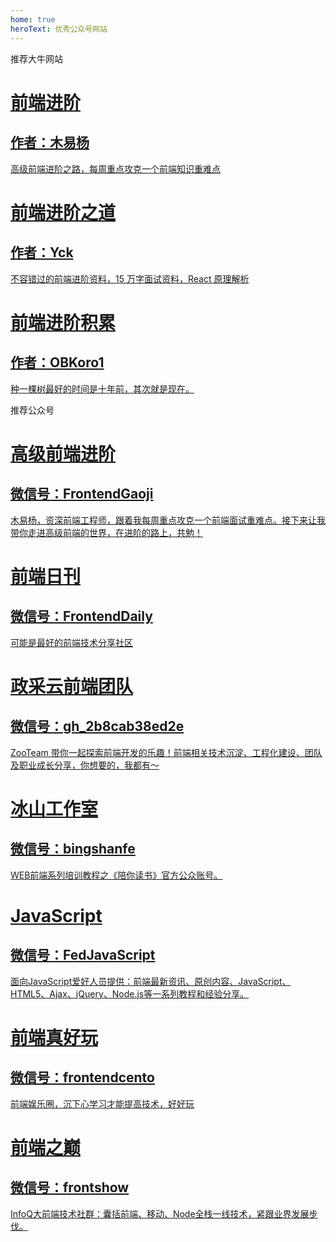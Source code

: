 ```yaml
---
home: true
heroText: 优秀公众号网站
---
```

<div class="tab-title">
  推荐大牛网站
</div>
<div class="features-tag feat-three">
  <a class="feature" href="https://muyiy.vip/" target="_blank">
    <div class="cons">
      <h1>前端进阶</h1>
      <h2>作者：木易杨</h2>
      <p>高级前端进阶之路，每周重点攻克一个前端知识重难点</p>
    </div>
  </a>
  <a class="feature"  href="https://yuchengkai.cn/"  target="_blank">
    <div class="cons">
    <h1>前端进阶之道</h1>
    <h2>作者：Yck</h2>
    <p>不容错过的前端进阶资料，15 万字面试资料，React 原理解析</p>
    </div>
  </a>
  <a class="feature"  href="http://obkoro1.com/web_accumulate/"  target="_blank">
    <div class="cons">
    <h1>前端进阶积累</h1>
    <h2>作者：OBKoro1</h2>
    <p>种一棵树最好的时间是十年前，其次就是现在。</p>
    </div>
  </a>
</div>
<div class="tab-title">
  推荐公众号
</div>
<div class="features-tag feat-three">
  <a class="feature" href="https://weixin.sogou.com/weixin?type=1&s_from=input&query=FrontendGaoji" target="_blank">
    <div class="cons">
      <h1>高级前端进阶</h1>
      <h2>微信号：FrontendGaoji</h2>
      <p>木易杨，资深前端工程师，跟着我每周重点攻克一个前端面试重难点。接下来让我带你走进高级前端的世界，在进阶的路上，共勉！</p>
    </div>
  </a>
  <a class="feature" href="https://weixin.sogou.com/weixin?type=1&s_from=input&query=FrontendDaily" target="_blank">
    <div class="cons">
      <h1>前端日刊</h1>
      <h2>微信号：FrontendDaily</h2>
      <p>可能是最好的前端技术分享社区</p>
    </div>
  </a>
  <a class="feature"  href="https://weixin.sogou.com/weixin?type=1&s_from=input&query=gh_2b8cab38ed2e"  target="_blank">
    <div class="cons">
      <h1>政采云前端团队</h1>
      <h2>微信号：gh_2b8cab38ed2e</h2>
      <p>ZooTeam 带你一起探索前端开发的乐趣！前端相关技术沉淀、工程化建设、团队及职业成长分享，你想要的，我都有～</p>
    </div>
  </a>
  <a class="feature"  href="https://weixin.sogou.com/weixin?type=1&s_from=input&query=bingshanfe"  target="_blank">
    <div class="cons">
      <h1>冰山工作室</h1>
      <h2>微信号：bingshanfe</h2>
      <p>WEB前端系列培训教程之《陪你读书》官方公众账号。</p>
    </div>
  </a>
  <a class="feature"  href="https://weixin.sogou.com/weixin?type=1&s_from=input&query=FedJavaScript"  target="_blank">
    <div class="cons">
      <h1>JavaScript</h1>
      <h2>微信号：FedJavaScript</h2>
      <p>面向JavaScript爱好人员提供：前端最新资讯、原创内容、JavaScript、HTML5、Ajax、jQuery、Node.js等一系列教程和经验分享。</p>
    </div>
  </a>
  <a class="feature" href="https://weixin.sogou.com/weixin?type=1&s_from=input&query=frontendcento" target="_blank">
    <div class="cons">
      <h1>前端真好玩</h1>
      <h2>微信号：frontendcento</h2>
      <p>前端娱乐圈，沉下心学习才能提高技术，好好玩</p>
    </div>
  </a>
  <a class="feature" href="https://weixin.sogou.com/weixin?type=1&s_from=input&query=frontshow" target="_blank">
    <div class="cons">
      <h1>前端之巅</h1>
      <h2>微信号：frontshow</h2>
      <p>InfoQ大前端技术社群：囊括前端、移动、Node全栈一线技术，紧跟业界发展步伐。</p>
    </div>
  </a>
</div>

<style>
  .description{
    display: none;
  }
</style>